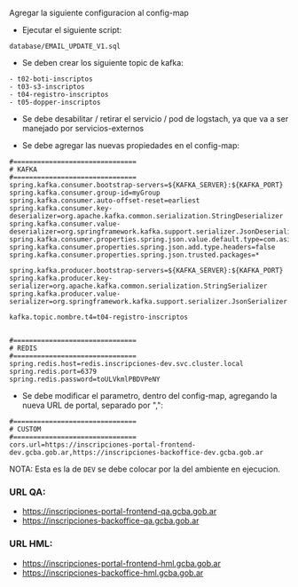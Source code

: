 Agregar la siguiente configuracion al config-map

- Ejecutar el siguiente script:
```
database/EMAIL_UPDATE_V1.sql
```

- Se deben crear los siguiente topic de kafka:
```
- t02-boti-inscriptos
- t03-s3-inscriptos
- t04-registro-inscriptos
- t05-dopper-inscriptos
```

- Se debe desabilitar / retirar el servicio / pod de logstach, ya que va a ser manejado por servicios-externos


- Se debe agregar las nuevas propiedades en el config-map:
```
#===============================
# KAFKA     
#===============================
spring.kafka.consumer.bootstrap-servers=${KAFKA_SERVER}:${KAFKA_PORT}
spring.kafka.consumer.group-id=myGroup
spring.kafka.consumer.auto-offset-reset=earliest
spring.kafka.consumer.key-deserializer=org.apache.kafka.common.serialization.StringDeserializer
spring.kafka.consumer.value-deserializer=org.springframework.kafka.support.serializer.JsonDeserializer
spring.kafka.consumer.properties.spring.json.value.default.type=com.asi.inscripciones.mvp.dto.FormulariosMongo.CitizenResponse
spring.kafka.consumer.properties.spring.json.add.type.headers=false
spring.kafka.consumer.properties.spring.json.trusted.packages=*

spring.kafka.producer.bootstrap-servers=${KAFKA_SERVER}:${KAFKA_PORT}
spring.kafka.producer.key-serializer=org.apache.kafka.common.serialization.StringSerializer
spring.kafka.producer.value-serializer=org.springframework.kafka.support.serializer.JsonSerializer

kafka.topic.nombre.t4=t04-registro-inscriptos


#===============================
# REDIS     
#===============================
spring.redis.host=redis.inscripciones-dev.svc.cluster.local
spring.redis.port=6379
spring.redis.password=toULVkmlPBDVPeNY

```

- Se debe modificar el parametro, dentro del config-map, agregando la nueva URL de portal, separado por ",": 
```
#===============================
# CUSTOM
#===============================
cors.url=https://inscripciones-portal-frontend-dev.gcba.gob.ar,https://inscripciones-backoffice-dev.gcba.gob.ar
```
NOTA: Esta es la de `DEV` se debe colocar por la del ambiente en ejecucion.


### URL QA:
- https://inscripciones-portal-frontend-qa.gcba.gob.ar
- https://inscripciones-backoffice-qa.gcba.gob.ar

### URL HML:
- https://inscripciones-portal-frontend-hml.gcba.gob.ar
- https://inscripciones-backoffice-hml.gcba.gob.ar

